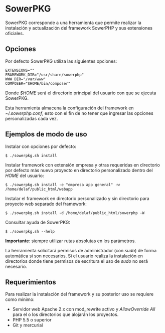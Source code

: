 SowerPKG
========

SowerPKG corresponde a una herramienta que permite realizar la instalación y actualización del framework SowerPHP y sus extensiones oficiales.

Opciones
--------

Por defecto SowerPKG utiliza las siguientes opciones:

	EXTENSIONS=""
	FRAMEWORK_DIR="/usr/share/sowerphp"
	WWW_DIR="/var/www"
	COMPOSER="$HOME/bin/composer"

Donde *$HOME* será el directorio principal del usuario con que se ejecuta SowerPKG.

Esta herramienta almacena la configuración del framework en *~/.sowerphp.conf*, esto con el fin de no tener que ingresar las opciones personalizadas cada vez.

Ejemplos de modo de uso
-----------------------

Instalar con opciones por defecto:

	$ ./sowerpkg.sh install

Instalar framework con extensión empresa y otras requeridas en directorio por defecto más nuevo proyecto en directorio personalizado dentro del *HOME* del usuario:

	$ ./sowerpkg.sh install -e "empresa app general" -w /home/delaf/public_html/webapp

Instalar el framework en directorio personalizado y sin directorio para proyecto web separado del framework:

	$ ./sowerpkg.sh install -d /home/delaf/public_html/sowerphp -W

Consultar ayuda de SowerPKG:

	$ ./sowerpkg.sh --help

**Importante**: siempre utilizar rutas absolutas en los parámetros.

La herramienta solicitará permisos de administrador (con *sudo*) de forma automática si son necesarios. Si el usuario realiza la instalación en directorios donde tiene permisos de escritura el uso de *sudo* no será necesario.

Requerimientos
--------------

Para realizar la instalación del framework y su posterior uso se requiere como mínimo:

- Servidor web Apache 2.x con mod\_rewrite activo y *AllowOverride All* para el o los directorios que alojarán los proyectos.
- PHP 5.5 o superior
- Git y mercurial

